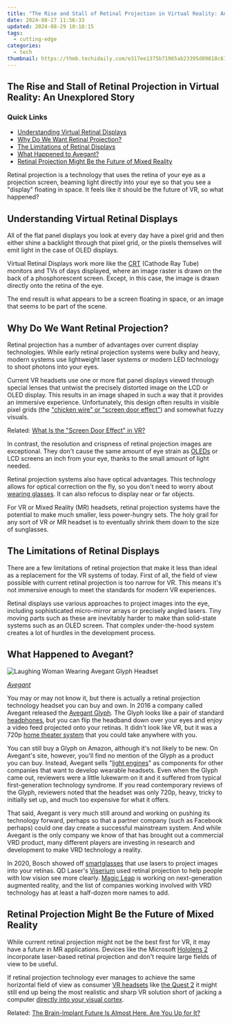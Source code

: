 ```yaml
---
title: "The Rise and Stall of Retinal Projection in Virtual Reality: An Unexplored Story"
date: 2024-08-27 11:56:33
updated: 2024-08-29 10:18:15
tags:
  - cutting-edge
categories:
  - tech
thumbnail: https://thmb.techidaily.com/e317ee1375b71965ab23395d09818c610ccf5d2d808f219ba689ee889a1e30c0.jpg
---
```


## The Rise and Stall of Retinal Projection in Virtual Reality: An Unexplored Story

### Quick Links

* [Understanding Virtual Retinal Displays](https://twitter-videos.techidaily.com/updated-twitters-visuals-saving-and-downloading-on-smartphones-for-2024/)
* [Why Do We Want Retinal Projection?](https://screen-activity-recording.techidaily.com/explore-and-evaluate-the-top-10-mobile-video-conferencing-apps-for-2024/)
* [The Limitations of Retinal Displays](https://on-screen-recording.techidaily.com/updated-preserving-audio-visual-content-itunes-edition/)
* [What Happened to Avegant?](https://extra-tips.techidaily.com/all-platform-guide-to-best-value-zero-cost-live-broadcast-technology/)
* [Retinal Projection Might Be the Future of Mixed Reality](https://instagram-videos.techidaily.com/updated-in-2024-instagram-to-device-direct-and-indirect-video-transfers/)

 Retinal projection is a technology that uses the retina of your eye as a projection screen, beaming light directly into your eye so that you see a "display" floating in space. It feels like it should be the future of VR, so what happened?

##  Understanding Virtual Retinal Displays

 All of the flat panel displays you look at every day have a pixel grid and then either shine a backlight through that pixel grid, or the pixels themselves will emit light in the case of OLED displays.

 Virtual Retinal Displays work more like the [CRT](https://screen-sharing-recording.techidaily.com/updated-2024-approved-mastering-video-recording-and-editing-with-adobe-connect/) (Cathode Ray Tube) monitors and TVs of days displayed, where an image raster is drawn on the back of a phosphorescent screen. Except, in this case, the image is drawn directly onto the retina of the eye.

 The end result is what appears to be a screen floating in space, or an image that seems to be part of the scene.

##  Why Do We Want Retinal Projection?

 Retinal projection has a number of advantages over current display technologies. While early retinal projection systems were bulky and heavy, modern systems use lightweight laser systems or modern LED technology to shoot photons into your eyes.

 Current VR headsets use one or more flat panel displays viewed through special lenses that untwist the precisely distorted image on the LCD or OLED display. This results in an image shaped in such a way that it provides an immersive experience. Unfortunately, this design often results in visible pixel grids (the ["chicken wire" or "screen door effect"](https://extra-tips.techidaily.com/2024-approved-androids-lightroom-app-a-complete-evaluation/)) and somewhat fuzzy visuals.

Related: [What Is the "Screen Door Effect" in VR?](https://extra-tips.techidaily.com/2024-approved-androids-lightroom-app-a-complete-evaluation/) 

 In contrast, the resolution and crispness of retinal projection images are exceptional. They don't cause the same amount of eye strain as [OLEDs](https://review-topics.techidaily.com/mkv-to-sony-xperia-5-v-converter-convert-mkv-for-sony-xperia-5-v-by-aiseesoft-video-converter-play-mkv-on-android/) or LCD screens an inch from your eye, thanks to the small amount of light needed.

 Retinal projection systems also have optical advantages. This technology allows for optical correction on the fly, so you don't need to worry about [wearing glasses](https://tech-hub.techidaily.com/1723807875667-find-out-what-motherboard-you-have-easily/). It can also refocus to display near or far objects.

 For VR or Mixed Reality (MR) headsets, retinal projection systems have the potential to make much smaller, less power-hungry sets. The holy grail for any sort of VR or MR headset is to eventually shrink them down to the size of sunglasses.

##  The Limitations of Retinal Displays

 There are a few limitations of retinal projection that make it less than ideal as a replacement for the VR systems of today. First of all, the field of view possible with current retinal projection is too narrow for VR. This means it's not immersive enough to meet the standards for modern VR experiences.

 Retinal displays use various approaches to project images into the eye, including sophisticated micro-mirror arrays or precisely angled lasers. Tiny moving parts such as these are inevitably harder to make than solid-state systems such as an OLED screen. That complex under-the-hood system creates a lot of hurdles in the development process.

##  What Happened to Avegant?

![Laughing Woman Wearing Avegant Glyph Headset](https://static1.howtogeekimages.com/wordpress/wp-content/uploads/2022/06/Avegant-Glyph.jpg) 

_[Avegant](https://www.amazon.com/Avegant-Glyph-AG101-Video-Headsets/dp/B01MQWK336)_

 You may or may not know it, but there is actually a retinal projection technology headset you can buy and own. In 2016 a company called Avegant released the [Avegant Glyph](https://www.wired.com/2016/03/review-avegant-glyph/). The Glyph looks like a pair of standard [headphones](https://mondly-stories.techidaily.com/perfezionamento-dei-numeri-italiani-per-la-comunicazione-da-1-1000/), but you can flip the headband down over your eyes and enjoy a video feed projected onto your retinas. It didn't look like VR, but it was a 720p [home theater system](https://hardware-reviews.techidaily.com/aoc-unveils-powerhouse-triad-the-u3-graphic-pro-monitors-for-professionals/) that you could take anywhere with you.

 You can still buy a Glyph on Amazon, although it's not likely to be new. On Avegant's site, however, you'll find no mention of the Glyph as a product you can buy. Instead, Avegant sells "[light engines](https://www.avegant.com/products.html)" as components for other companies that want to develop wearable headsets. Even when the Glyph came out, reviewers were a little lukewarm on it and it suffered from typical first-generation technology syndrome. If you read contemporary reviews of the Glyph, reviewers noted that the headset was only 720p, heavy, tricky to initially set up, and much too expensive for what it offers.

 That said, Avegant is very much still around and working on pushing its technology forward, perhaps so that a partner company (such as Facebook perhaps) could one day create a successful mainstream system. And while Avegant is the only company we know of that has brought out a commercial VRD product, many different players are investing in research and development to make VRD technology a reality.

 In 2020, Bosch showed off [smartglasses](https://spectrum.ieee.org/bosch-ar-smartglasses-tiny-eyeball-lasers) that use lasers to project images into your retinas. QD Laser's [Viserium](https://www.qdlaser.com/en/applications/eyewear/) used retinal projection to help people with low vision see more clearly. [Magic Leap](https://www.magicleap.com/en-us/) is working on next-generation augmented reality, and the list of companies working involved with VRD technology has at least a half-dozen more names to add.

##  Retinal Projection Might Be the Future of Mixed Reality

 While current retinal projection might not be the best first for VR, it may have a future in MR applications. Devices like the Microsoft [Hololens 2](https://www.reviewgeek.com/109033/microsoft-may-abandon-its-hololens-headset-despite-metaverse-push/) incorporate laser-based retinal projection and don't require large fields of view to be useful.

 If retinal projection technology ever manages to achieve the same horizontal field of view as consumer [VR headsets](https://vp-tips.techidaily.com/visual-harmony-ios-and-macos-photoviewer-blend/) like [the Quest 2](https://youtube-sure.techidaily.com/024-approved-how-much-cash-can-you-score-for-watching-a-million-videos/) it might still end up being the most realistic and sharp VR solution short of jacking a computer [directly into your visual cortex](https://facebook-record-videos.techidaily.com/new-2024-approved-essential-video-concepts-fueling-creativity-in-youtube-channels/).

Related: [The Brain-Implant Future Is Almost Here. Are You Up for It?](https://facebook-record-videos.techidaily.com/new-2024-approved-essential-video-concepts-fueling-creativity-in-youtube-channels/)

<ins class="adsbygoogle"
     style="display:block"
     data-ad-format="autorelaxed"
     data-ad-client="ca-pub-7571918770474297"
     data-ad-slot="1223367746"></ins>



<ins class="adsbygoogle"
     style="display:block"
     data-ad-client="ca-pub-7571918770474297"
     data-ad-slot="8358498916"
     data-ad-format="auto"
     data-full-width-responsive="true"></ins>
